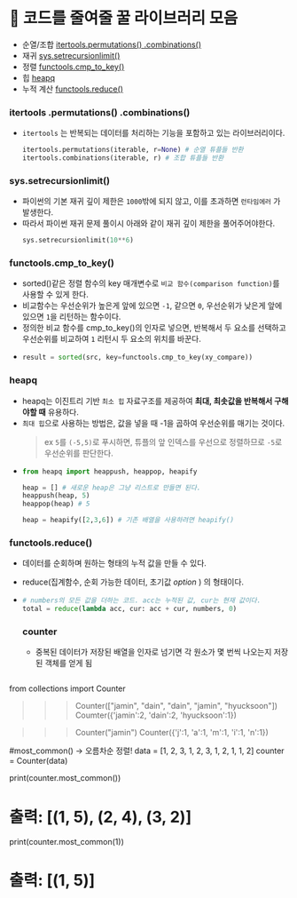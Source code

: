 # 🍯 코드를 줄여줄 꿀 라이브러리 모음

- 순열/조합 [itertools.permutations() .combinations()](https://github.com/da-in/algorithm-study/blob/main/✨%20효과%20만점%20코딩테스트%20Cheat%20Sheet!/🍯%20코드를%20줄여줄%20꿀%20라이브러리%20모음.md#itertools-permutations-combinations)
- 재귀 [sys.setrecursionlimit()](https://github.com/da-in/algorithm-study/blob/main/✨%20효과%20만점%20코딩테스트%20Cheat%20Sheet!/🍯%20코드를%20줄여줄%20꿀%20라이브러리%20모음.md#syssetrecursionlimit)
- 정렬 [functools.cmp_to_key()](https://github.com/da-in/algorithm-study/blob/main/✨%20효과%20만점%20코딩테스트%20Cheat%20Sheet!/🍯%20코드를%20줄여줄%20꿀%20라이브러리%20모음.md#functoolscmptokey)
- 힙 [heapq](https://github.com/da-in/algorithm-study/blob/main/✨%20효과%20만점%20코딩테스트%20Cheat%20Sheet!/🍯%20코드를%20줄여줄%20꿀%20라이브러리%20모음.md#heapq)
- 누적 계산 [functools.reduce()](https://github.com/da-in/algorithm-study/blob/main/✨%20효과%20만점%20코딩테스트%20Cheat%20Sheet!/🍯%20코드를%20줄여줄%20꿀%20라이브러리%20모음.md#functoolsreduce)

### itertools .permutations() .combinations()

- `itertools` 는 반복되는 데이터를 처리하는 기능을 포함하고 있는 라이브러리이다.

  ```python
  itertools.permutations(iterable, r=None) # 순열 튜플들 반환
  itertools.combinations(iterable, r) # 조합 튜플들 반환
  ```

### sys.setrecursionlimit()

- 파이썬의 기본 재귀 깊이 제한은 `1000`밖에 되지 않고, 이를 초과하면 `런타임에러` 가 발생한다.
- 따라서 파이썬 재귀 문제 풀이시 아래와 같이 재귀 깊이 제한을 풀어주어야한다.
  ```python
  sys.setrecursionlimit(10**6)
  ```

### functools.cmp_to_key()

- sorted()같은 정렬 함수의 key 매개변수로 `비교 함수(comparison function)`를 사용할 수 있게 한다.
- 비교함수는 우선순위가 높은게 앞에 있으면 `-1`, 같으면 `0`, 우선순위가 낮은게 앞에있으면 `1`을 리턴하는 함수이다.
- 정의한 비교 함수를 cmp_to_key()의 인자로 넣으면, 반복해서 두 요소를 선택하고 우선순위를 비교하여 `1` 리턴시 두 요소의 위치를 바꾼다.
- ```python
  result = sorted(src, key=functools.cmp_to_key(xy_compare))
  ```

### heapq

- heapq는 이진트리 기반 `최소 힙` 자료구조를 제공하여 **최대, 최솟값을 반복해서 구해야할 때** 유용하다.
- `최대 힙`으로 사용하는 방법은, 값을 넣을 때 -1을 곱하여 우선순위를 매기는 것이다.
  > ex `5`를 `(-5,5)`로 푸시하면, 튜플의 앞 인덱스를 우선으로 정렬하므로 `-5`로 우선순위를 판단한다.
- ```python
  from heapq import heappush, heappop, heapify

  heap = [] # 새로운 heap은 그냥 리스트로 만들면 된다.
  heappush(heap, 5)
  heappop(heap) # 5

  heap = heapify([2,3,6]) # 기존 배열을 사용하려면 heapify()
  ```

### functools.reduce()

- 데이터를 순회하며 원하는 형태의 누적 값을 만들 수 있다.
- reduce(집계함수, 순회 가능한 데이터, 초기값 _option_ ) 의 형태이다.
- ```python
  # numbers의 모든 값을 더하는 코드. acc는 누적된 값, cur는 현재 값이다.
  total = reduce(lambda acc, cur: acc + cur, numbers, 0)
  ```
  
  
  ### counter
  - 중복된 데이터가 저장된 배열을 인자로 넘기면 각 원소가 몇 번씩 나오는지 저장된 객체를 얻게 됨
  ```python
from collections import Counter

>>>Counter(["jamin", "dain", "dain", "jamin", "hyucksoon"])
Coumter({'jamin':2, 'dain':2, 'hyucksoon':1})

>>>Counter("jamin")
Counter({'j':1, 'a':1, 'm':1, 'i':1, 'n':1})

#most_common() -> 오름차순 정렬!
data = [1, 2, 3, 1, 2, 3, 1, 2, 1, 1, 2]
counter = Counter(data)

print(counter.most_common())
# 출력: [(1, 5), (2, 4), (3, 2)]

print(counter.most_common(1))
# 출력: [(1, 5)]
```
